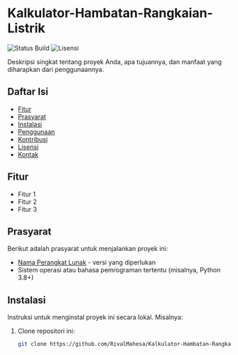 # Kalkulator-Hambatan-Rangkaian-Listrik

![Status Build](https://img.shields.io/badge/build-passing-brightgreen) ![Lisensi](https://img.shields.io/badge/license-MIT-blue)

Deskripsi singkat tentang proyek Anda, apa tujuannya, dan manfaat yang diharapkan dari penggunaannya.

## Daftar Isi

- [Fitur](#fitur)
- [Prasyarat](#prasyarat)
- [Instalasi](#instalasi)
- [Penggunaan](#penggunaan)
- [Kontribusi](#kontribusi)
- [Lisensi](#lisensi)
- [Kontak](#kontak)

## Fitur

- Fitur 1
- Fitur 2
- Fitur 3

## Prasyarat

Berikut adalah prasyarat untuk menjalankan proyek ini:

- [Nama Perangkat Lunak](https://link-download.com) - versi yang diperlukan
- Sistem operasi atau bahasa pemrograman tertentu (misalnya, Python 3.8+)

## Instalasi

Instruksi untuk menginstal proyek ini secara lokal. Misalnya:

1. Clone repositori ini:
   ```bash
   git clone https://github.com/RivalMahesa/Kalkulator-Hambatan-Rangkaian-Listrik.git
